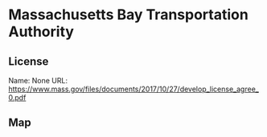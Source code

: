 # Massachusetts Bay Transportation Authority
    
## License

Name: None
URL: https://www.mass.gov/files/documents/2017/10/27/develop_license_agree_0.pdf

## Map

<WorldMap topic="stefan/public-transport/Massachusetts_Bay_Transportation_Authority/vehicle_positions/#" />
